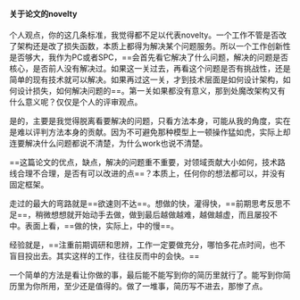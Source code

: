 #### 关于论文的novelty

个人观点，你的这几条标准，我觉得都不足以代表novelty。一个工作不管是否改了架构还是改了损失函数，本质上都得为解决某个问题服务。所以一个工作创新性是否够大，我作为PC或者SPC，==会首先看它解决了什么问题，解决的问题是否核心，是否前人没有解决过。如果这一关过去，再看这个问题是否有挑战性，还是简单的现有技术就可以解决。如果再过这一关，才到技术层面是如何设计架构，如何设计损失，如何解决问题的==。第一关如果都没有意义，那到处魔改架构又有什么意义呢？仅仅是个人的评审观点。

是的，主要是我觉得脱离看要解决的问题，只看方法本身，可能从我的角度，实在是难以评判方法本身的贡献。因为不可避免那种模型上一顿操作猛如虎，实际上却连要解决什么问题都说不清楚，为什么work也说不清楚。

==这篇论文的优点，缺点，解决的问题重不重要，对领域贡献大小如何，技术路线合理不合理，是否有可以改进的点==？本质上，任何你的想法都可以，并没有固定框架。

走过的最大的弯路就是==欲速则不达==。想做的快，灌得快，==前期思考反思不足==，稍微想想就开始动手去做，做到最后越做越难，越做越虚，而且屡投不中。表面上看，==做的快，实际上，中的慢==。

经验就是，==注重前期调研和思辨，工作一定要做充分，哪怕多花点时间，也不盲目投出去。其实这样的工作，往往反而中的会快。==

一个简单的方法是看让你做的事，最后能不能写到你的简历里就行了。能写到你简历里为你所用，至少还是值得的。做了一堆事，简历写不进去，那惨了点。



